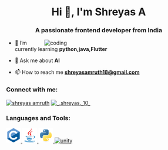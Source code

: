 <h1 align="center">Hi 👋, I'm Shreyas A</h1>
<h3 align="center">A passionate frontend developer from India</h3>
<img align="right" alt="coding" width="400" src="https://www.gifcen.com/wp-content/uploads/2023/11/hacker-gif-8.gif">

- 🌱 I’m currently learning **python,java,Flutter**

- 💬 Ask me about **AI**

- 📫 How to reach me **shreyasamruth18@gmail.com**

<h3 align="left">Connect with me:</h3>
<p align="left">
<a href="https://linkedin.com/in/shreyas amruth" target="blank"><img align="center" src="https://raw.githubusercontent.com/rahuldkjain/github-profile-readme-generator/master/src/images/icons/Social/linked-in-alt.svg" alt="shreyas amruth" height="30" width="40" /></a>
<a href="https://instagram.com/_.shreyas._10_" target="blank"><img align="center" src="https://raw.githubusercontent.com/rahuldkjain/github-profile-readme-generator/master/src/images/icons/Social/instagram.svg" alt="_.shreyas._10_" height="30" width="40" /></a>
</p>

<h3 align="left">Languages and Tools:</h3>
<p align="left"> <a href="https://www.cprogramming.com/" target="_blank" rel="noreferrer"> <img src="https://raw.githubusercontent.com/devicons/devicon/master/icons/c/c-original.svg" alt="c" width="40" height="40"/> </a> <a href="https://www.java.com" target="_blank" rel="noreferrer"> <img src="https://raw.githubusercontent.com/devicons/devicon/master/icons/java/java-original.svg" alt="java" width="40" height="40"/> </a> <a href="https://www.python.org" target="_blank" rel="noreferrer"> <img src="https://raw.githubusercontent.com/devicons/devicon/master/icons/python/python-original.svg" alt="python" width="40" height="40"/> </a> <a href="https://unity.com/" target="_blank" rel="noreferrer"> <img src="https://www.vectorlogo.zone/logos/unity3d/unity3d-icon.svg" alt="unity" width="40" height="40"/> </a> </p>
